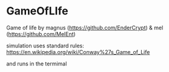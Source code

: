 # GameOfLIfe

Game of life by magnus (https://github.com/EnderCrypt) &amp; mel (https://github.com/MelEnt)

simulation uses standard rules: https://en.wikipedia.org/wiki/Conway%27s_Game_of_Life

and runs in the termimal
